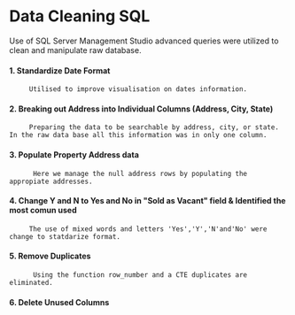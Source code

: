 # Data Cleaning SQL 

   Use of  SQL Server Management Studio advanced queries were utilized to clean and manipulate raw database.

#### 1. Standardize Date Format 
         Utilised to improve visualisation on dates information.
  
#### 2. Breaking out Address into Individual Columns (Address, City, State)
         Preparing the data to be searchable by address, city, or state.  In the raw data base all this information was in only one column.

#### 3. Populate Property Address data
          Here we manage the null address rows by populating the appropiate addresses.


#### 4. Change Y and N to Yes and No in "Sold as Vacant" field & Identified the most comun used
         The use of mixed words and letters 'Yes','Y','N'and'No' were change to statdarize format.  

#### 5. Remove Duplicates
          Using the function row_number and a CTE duplicates are eliminated. 

#### 6. Delete Unused Columns


